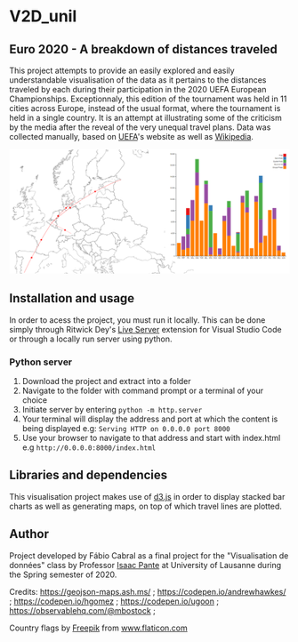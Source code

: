 # V2D_unil

## Euro 2020 - A breakdown of distances traveled

This project attempts to provide an easily explored and easily understandable visualisation of the data as it pertains to the distances traveled by each during their participation in the 2020 UEFA European Championships. Exceptionnaly, this edition of the tournament was held in 11 cities across Europe, instead of the usual format, where the tournament is held in a single country. It is an attempt at illustrating some of the criticism by the media after the reveal of the very unequal travel plans. Data was collected manually, based on [UEFA](https://www.uefa.com/uefaeuro-2020/)'s website as well as [Wikipedia](https://en.wikipedia.org/wiki/UEFA_Euro_2020).

![A preview of the project](media/preview.png)

## Installation and usage

In order to acess the project, you must run it locally. This can be done simply through Ritwick Dey's [Live Server](https://marketplace.visualstudio.com/items?itemName=ritwickdey.LiveServer) extension for Visual Studio Code or through a locally run server using python.

### Python server

1. Download the project and extract into a folder
2. Navigate to the folder with command prompt or a terminal of your choice
3. Initiate server by entering `python -m http.server`
4. Your terminal will display the address and port at which the content is being displayed e.g: `Serving HTTP on 0.0.0.0 port 8000`
5. Use your browser to navigate to that address and start with index.html e.g `http://0.0.0.0:8000/index.html`

## Libraries and dependencies 
This visualisation project makes use of [d3.js](https://d3js.org/) in order to display stacked bar charts as well as generating maps, on top of which travel lines are plotted. 


## Author

Project developed by Fábio Cabral as a final project for the "Visualisation de données" class by Professor [Isaac Pante](https://github.com/ipante) at University of Lausanne during the Spring semester of 2020.


Credits: https://geojson-maps.ash.ms/ ; https://codepen.io/andrewhawkes/ ; https://codepen.io/hgomez ; https://codepen.io/ugoon ; https://observablehq.com/@mbostock ;
<div>Country flags by <a href="https://www.freepik.com" title="Freepik">Freepik</a> from <a href="https://www.flaticon.com/fr/" title="Flaticon">www.flaticon.com</a></div>